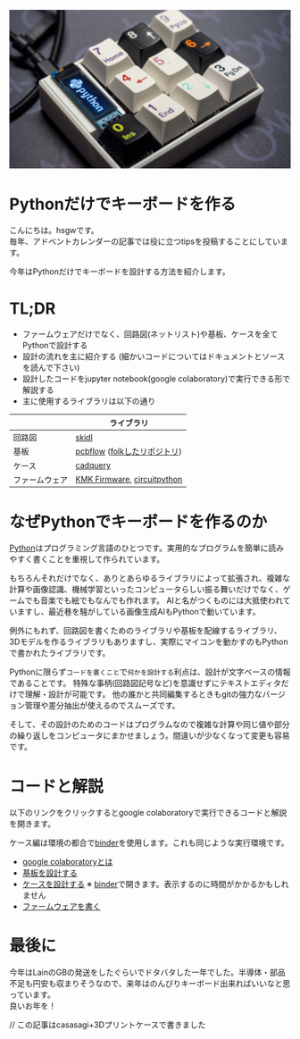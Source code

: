 ![top](../imgs/keyboard_made_by_python.jpg)

# Pythonだけでキーボードを作る

こんにちは。hsgwです。   
毎年、アドベントカレンダーの記事では役に立つtipsを投稿することにしています。

今年はPythonだけでキーボードを設計する方法を紹介します。

# TL;DR
- ファームウェアだけでなく、回路図(ネットリスト)や基板、ケースを全てPythonで設計する   
- 設計の流れを主に紹介する (細かいコードについてはドキュメントとソースを読んで下さい)
- 設計したコードをjupyter notebook(google colaboratory)で実行できる形で解説する   
- 主に使用するライブラリは以下の通り

|            |ライブラリ|
|------------|-----|
|回路図       |[skidl](https://github.com/devbisme/skidl)|
|基板         |[pcbflow](https://github.com/michaelgale/pcbflow) ([folkしたリポジトリ](https://github.com/hsgw/pcbflow/tree/fix_kicad))|
|ケース       |[cadquery](https://github.com/CadQuery/cadquery)|
|ファームウェア|[KMK Firmware](https://github.com/KMKfw/kmk_firmware), [circuitpython](https://circuitpython.org/)|

# なぜPythonでキーボードを作るのか
[Python](https://www.python.org/)はプログラミング言語のひとつです。実用的なプログラムを簡単に読みやすく書くことを重視して作られています。

もちろんそれだけでなく、ありとあらゆるライブラリによって拡張され、複雑な計算や画像認識、機械学習といったコンピュータらしい振る舞いだけでなく、ゲームでも音楽でも絵でもなんでも作れます。
AIと名がつくものには大抵使われていますし、最近巷を騒がしている画像生成AIもPythonで動いています。

例外にもれず、回路図を書くためのライブラリや基板を配線するライブラリ、3Dモデルを作るライブラリもありますし、実際にマイコンを動かすのもPythonで書かれたライブラリです。

Pythonに限らず`コードを書くこと`で`何かを設計する`利点は、設計が文字ベースの情報であることです。
特殊な事柄(回路図記号など)を意識せずにテキストエディタだけで理解・設計が可能です。
他の誰かと共同編集するときもgitの強力なバージョン管理や差分抽出が使えるのでスムーズです。

そして、その設計のためのコードはプログラムなので複雑な計算や同じ値や部分の繰り返しをコンピュータにまかせましょう。間違いが少なくなって変更も容易です。

# コードと解説
以下のリンクをクリックするとgoogle colaboratoryで実行できるコードと解説を開きます。

ケース編は環境の都合で[binder](https://mybinder.org)を使用します。これも同じような実行環境です。

- [google colaboratoryとは]()
- [基板を設計する](https://colab.research.google.com/github/hsgw/keyboard-made-by-python/blob/main/notebook/jp/pcb.ipynb)
- [ケースを設計する](https://mybinder.org/v2/gh/hsgw/keyboard-made-by-python/HEAD?labpath=notebook%2Fjp%2Fcase.ipynb) ※ [binder](https://mybinder.org)で開きます。表示するのに時間がかかるかもしれません
- [ファームウェアを書く]() 

# 最後に
今年はLainのGBの発送をしたぐらいでドタバタした一年でした。半導体・部品不足も円安も収まりそうなので、来年はのんびりキーボード出来ればいいなと思っています。    
良いお年を！

// この記事はcasasagi+3Dプリントケースで書きました
